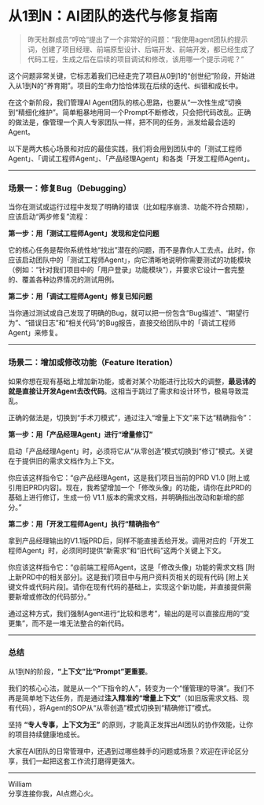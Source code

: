 
# 从1到N：AI团队的迭代与修复指南

> 昨天社群成员“哼哈“提出了一个非常好的问题：“我使用agent团队的提示词，创建了项目经理、前端原型设计、后端开发、前端开发，都已经生成了代码工程，生成之后在后续的项目调试和修改，该用哪一个提示词呢？”

这个问题非常关键，它标志着我们已经走完了项目从0到1的“创世纪”阶段，开始进入从1到N的“养育期”。项目的生命力恰恰体现在后续的迭代、纠错和成长中。

在这个新阶段，我们管理AI Agent团队的核心思路，也要从“一次性生成”切换到“精细化维护”。简单粗暴地用同一个Prompt不断修改，只会把代码改乱。正确的做法是，像管理一个真人专家团队一样，把不同的任务，派发给最合适的Agent。

以下是两大核心场景和对应的最佳实践，我们将会用到团队中的「测试工程师Agent」、「调试工程师Agent」、「产品经理Agent」和各类「开发工程师Agent」。

---

### 场景一：修复Bug（Debugging）

当你在测试或运行过程中发现了明确的错误（比如程序崩溃、功能不符合预期），应该启动“两步修复”流程：

**第一步：用「测试工程师Agent」发现和定位问题**

它的核心任务是帮你系统性地“找出”潜在的问题，而不是靠你人工去点。此时，你应该启动团队中的「测试工程师Agent」，向它清晰地说明你需要测试的功能模块（例如：“针对我们项目中的「用户登录」功能模块”），并要求它设计一套完整的、覆盖各种边界情况的测试用例。

**第二步：用「调试工程师Agent」修复已知问题**

当你通过测试或自己发现了明确的Bug，就可以把一份包含“Bug描述”、“期望行为”、“错误日志”和“相关代码”的Bug报告，直接交给团队中的「调试工程师Agent」来修复。

---

### 场景二：增加或修改功能（Feature Iteration）

如果你想在现有基础上增加新功能，或者对某个功能进行比较大的调整，**最忌讳的就是直接让开发Agent去改代码**。这相当于跳过了需求和设计环节，极易导致混乱。

正确的做法是，切换到“手术刀模式”，通过注入“增量上下文”来下达“精确指令”：

**第一步：用「产品经理Agent」进行“增量修订”**

启动「产品经理Agent」时，必须将它从“从零创造”模式切换到“修订”模式。关键在于提供旧的需求文档作为上下文。

你应该这样指令它：“@产品经理Agent，这是我们项目当前的PRD V1.0 [附上或引用旧PRD内容]。现在，我希望增加一个「修改头像」的功能，请你在此PRD的基础上进行修订，生成一份 V1.1 版本的需求文档，并明确指出改动和新增的部分。”

**第二步：用「开发工程师Agent」执行“精确指令”**

拿到产品经理输出的V1.1版PRD后，同样不能直接丢给开发。调用对应的「开发工程师Agent」时，必须同时提供“新需求”和“旧代码”这两个关键上下文。

你应该这样指令它：“@前端工程师Agent，这是「修改头像」功能的需求文档 [附上新PRD中的相关部分]。这是我们项目中与用户资料页相关的现有代码 [附上关键文件或代码片段]。请你在现有代码的基础上，实现这个新功能，并直接提供需要新增或修改的代码部分。”

通过这种方式，我们强制Agent进行“比较和思考”，输出的是可以直接应用的“变更集”，而不是一堆无法整合的新代码。

---

### 总结

从1到N的阶段，**“上下文”比“Prompt”更重要**。

我们的核心心法，就是从一个“下指令的人”，转变为一个“懂管理的导演”。我们不再是简单地下达任务，而是通过**注入精准的“增量上下文”**（如旧版需求文档、现有代码），将Agent的SOP从“从零创造”模式切换到“精确修订”模式。

坚持 **“专人专事，上下文为王”** 的原则，才能真正发挥出AI团队的协作效能，让你的项目持续健康地成长。

大家在AI团队的日常管理中，还遇到过哪些棘手的问题或场景？欢迎在评论区分享，我们一起把这套工作流打磨得更强大。

---
William \
分享连接你我，AI点燃心火。 